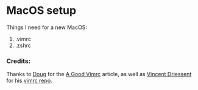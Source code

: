 # MacOS setup

Things I need for a new MacOS:

1. .vimrc
2. .zshrc

### Credits:

Thanks to [Doug](https://dougblack.io/about.html) for the [A Good Vimrc](https://dougblack.io/words/a-good-vimrc.html) article, as well as [Vincent Driessent](http://nvie.com/about/) for his [vimrc repo](https://github.com/nvie/vimrc.git).
